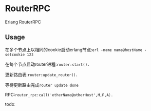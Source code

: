 # RouterRPC
Erlang RouterRPC

## Usage
在多个节点上以相同的cookie启动erlang节点:`erl -name name@hostName -setcookie 123`

在每个节点启动router进程:`router:start().`

更新路由表:`router:update_router().`

等待更新路由完成`router update done`

RPC:`router_rpc:call('otherName@otherHost',M,F,A).`

todo:
